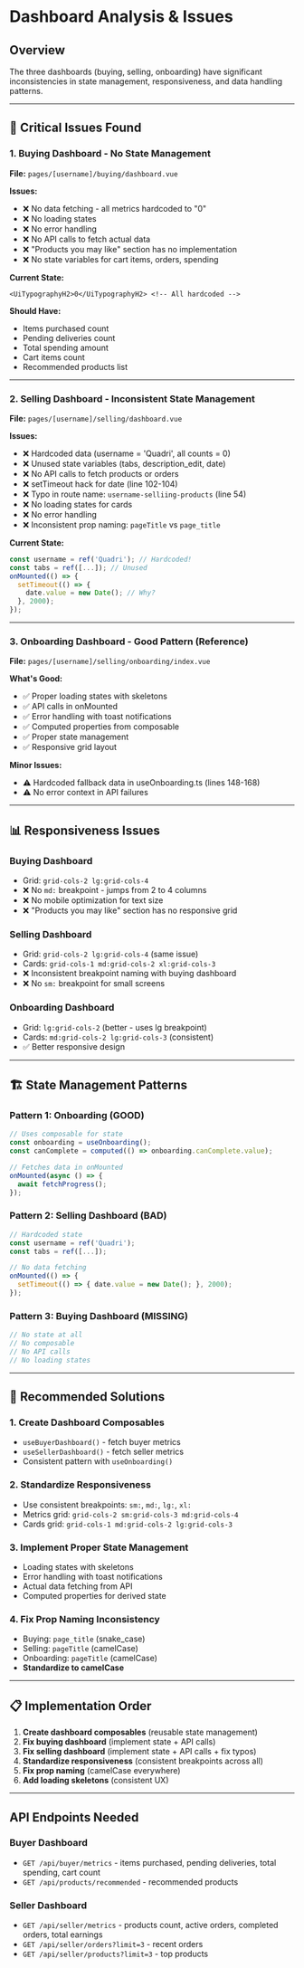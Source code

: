 # Dashboard Analysis & Issues

## Overview
The three dashboards (buying, selling, onboarding) have significant inconsistencies in state management, responsiveness, and data handling patterns.

---

## 🔴 Critical Issues Found

### 1. **Buying Dashboard** - No State Management
**File:** `pages/[username]/buying/dashboard.vue`

**Issues:**
- ❌ No data fetching - all metrics hardcoded to "0"
- ❌ No loading states
- ❌ No error handling
- ❌ No API calls to fetch actual data
- ❌ "Products you may like" section has no implementation
- ❌ No state variables for cart items, orders, spending

**Current State:**
```vue
<UiTypographyH2>0</UiTypographyH2> <!-- All hardcoded -->
```

**Should Have:**
- Items purchased count
- Pending deliveries count
- Total spending amount
- Cart items count
- Recommended products list

---

### 2. **Selling Dashboard** - Inconsistent State Management
**File:** `pages/[username]/selling/dashboard.vue`

**Issues:**
- ❌ Hardcoded data (username = 'Quadri', all counts = 0)
- ❌ Unused state variables (tabs, description_edit, date)
- ❌ No API calls to fetch products or orders
- ❌ setTimeout hack for date (line 102-104)
- ❌ Typo in route name: `username-selliing-products` (line 54)
- ❌ No loading states for cards
- ❌ No error handling
- ❌ Inconsistent prop naming: `pageTitle` vs `page_title`

**Current State:**
```typescript
const username = ref('Quadri'); // Hardcoded!
const tabs = ref([...]); // Unused
onMounted(() => {
  setTimeout(() => {
    date.value = new Date(); // Why?
  }, 2000);
});
```

---

### 3. **Onboarding Dashboard** - Good Pattern (Reference)
**File:** `pages/[username]/selling/onboarding/index.vue`

**What's Good:**
- ✅ Proper loading states with skeletons
- ✅ API calls in onMounted
- ✅ Error handling with toast notifications
- ✅ Computed properties from composable
- ✅ Proper state management
- ✅ Responsive grid layout

**Minor Issues:**
- ⚠️ Hardcoded fallback data in useOnboarding.ts (lines 148-168)
- ⚠️ No error context in API failures

---

## 📊 Responsiveness Issues

### Buying Dashboard
- Grid: `grid-cols-2 lg:grid-cols-4`
- ❌ No `md:` breakpoint - jumps from 2 to 4 columns
- ❌ No mobile optimization for text size
- ❌ "Products you may like" section has no responsive grid

### Selling Dashboard
- Grid: `grid-cols-2 lg:grid-cols-4` (same issue)
- Cards: `grid-cols-1 md:grid-cols-2 xl:grid-cols-3`
- ❌ Inconsistent breakpoint naming with buying dashboard
- ❌ No `sm:` breakpoint for small screens

### Onboarding Dashboard
- Grid: `lg:grid-cols-2` (better - uses lg breakpoint)
- Cards: `md:grid-cols-2 lg:grid-cols-3` (consistent)
- ✅ Better responsive design

---

## 🏗️ State Management Patterns

### Pattern 1: Onboarding (GOOD)
```typescript
// Uses composable for state
const onboarding = useOnboarding();
const canComplete = computed(() => onboarding.canComplete.value);

// Fetches data in onMounted
onMounted(async () => {
  await fetchProgress();
});
```

### Pattern 2: Selling Dashboard (BAD)
```typescript
// Hardcoded state
const username = ref('Quadri');
const tabs = ref([...]);

// No data fetching
onMounted(() => {
  setTimeout(() => { date.value = new Date(); }, 2000);
});
```

### Pattern 3: Buying Dashboard (MISSING)
```typescript
// No state at all
// No composable
// No API calls
// No loading states
```

---

## 🎯 Recommended Solutions

### 1. Create Dashboard Composables
- `useBuyerDashboard()` - fetch buyer metrics
- `useSellerDashboard()` - fetch seller metrics
- Consistent pattern with `useOnboarding()`

### 2. Standardize Responsiveness
- Use consistent breakpoints: `sm:`, `md:`, `lg:`, `xl:`
- Metrics grid: `grid-cols-2 sm:grid-cols-3 md:grid-cols-4`
- Cards grid: `grid-cols-1 md:grid-cols-2 lg:grid-cols-3`

### 3. Implement Proper State Management
- Loading states with skeletons
- Error handling with toast notifications
- Actual data fetching from API
- Computed properties for derived state

### 4. Fix Prop Naming Inconsistency
- Buying: `page_title` (snake_case)
- Selling: `pageTitle` (camelCase)
- Onboarding: `pageTitle` (camelCase)
- **Standardize to camelCase**

---

## 📋 Implementation Order

1. **Create dashboard composables** (reusable state management)
2. **Fix buying dashboard** (implement state + API calls)
3. **Fix selling dashboard** (implement state + API calls + fix typos)
4. **Standardize responsiveness** (consistent breakpoints across all)
5. **Fix prop naming** (camelCase everywhere)
6. **Add loading skeletons** (consistent UX)

---

## API Endpoints Needed

### Buyer Dashboard
- `GET /api/buyer/metrics` - items purchased, pending deliveries, total spending, cart count
- `GET /api/products/recommended` - recommended products

### Seller Dashboard
- `GET /api/seller/metrics` - products count, active orders, completed orders, total earnings
- `GET /api/seller/orders?limit=3` - recent orders
- `GET /api/seller/products?limit=3` - top products


